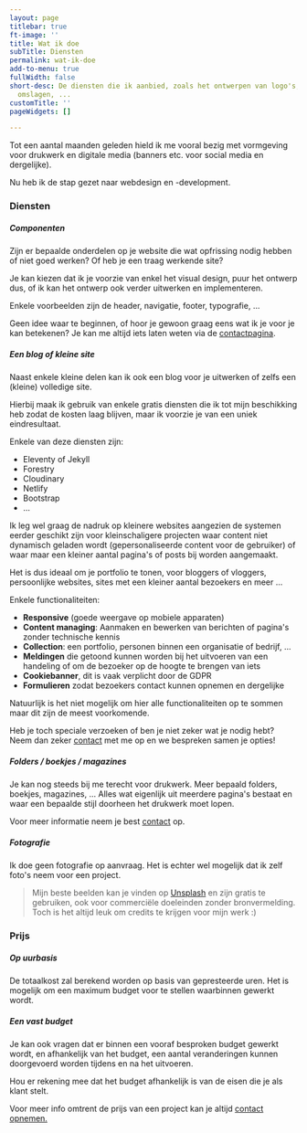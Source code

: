 ```yaml
---
layout: page
titlebar: true
ft-image: ''
title: Wat ik doe
subTitle: Diensten
permalink: wat-ik-doe
add-to-menu: true
fullWidth: false
short-desc: De diensten die ik aanbied, zoals het ontwerpen van logo's, banners of
  omslagen, ...
customTitle: ''
pageWidgets: []

---
```

Tot een aantal maanden geleden hield ik me vooral bezig met vormgeving voor drukwerk en digitale media (banners etc. voor social media en dergelijke).

Nu heb ik de stap gezet naar webdesign en -development.

### Diensten

##### Componenten

Zijn er bepaalde onderdelen op je website die wat opfrissing nodig hebben of niet goed werken? Of heb je een traag werkende site?

Je kan kiezen dat ik je voorzie van enkel het visual design, puur het ontwerp dus, of ik kan het ontwerp ook verder uitwerken en implementeren.

Enkele voorbeelden zijn de header, navigatie, footer, typografie, ...

Geen idee waar te beginnen, of hoor je gewoon graag eens wat ik je voor je kan betekenen? Je kan me altijd iets laten weten via de [contactpagina]().

##### Een blog of kleine site

Naast enkele kleine delen kan ik ook een blog voor je uitwerken of zelfs een (kleine) volledige site.

Hierbij maak ik gebruik van enkele gratis diensten die ik tot mijn beschikking heb zodat de kosten laag blijven, maar ik voorzie je van een uniek eindresultaat.

Enkele van deze diensten zijn:

* Eleventy of Jekyll
* Forestry
* Cloudinary
* Netlify
* Bootstrap
* ...

Ik leg wel graag de nadruk op kleinere websites aangezien de systemen eerder geschikt zijn voor kleinschaligere projecten waar content niet dynamisch geladen wordt (gepersonaliseerde content voor de gebruiker) of waar maar een kleiner aantal pagina's of posts bij worden aangemaakt.

Het is dus ideaal om je portfolio te tonen, voor bloggers of vloggers, persoonlijke websites, sites met een kleiner aantal bezoekers en meer ...

Enkele functionaliteiten:

* **Responsive** (goede weergave op mobiele apparaten)
* **Content managing**: Aanmaken en bewerken van berichten of pagina's zonder technische kennis
* **Collection**: een portfolio, personen binnen een organisatie of bedrijf, ...
* **Meldingen** die getoond kunnen worden bij het uitvoeren van een handeling of om de bezoeker op de hoogte te brengen van iets
* **Cookiebanner**, dit is vaak verplicht door de GDPR
* **Formulieren** zodat bezoekers contact kunnen opnemen en dergelijke

Natuurlijk is het niet mogelijk om hier alle functionaliteiten op te sommen maar dit zijn de meest voorkomende. 

Heb je toch speciale verzoeken of ben je niet zeker wat je nodig hebt? Neem dan zeker [contact](/contact) met me op en we bespreken samen je opties!

##### Folders / boekjes / magazines

Je kan nog steeds bij me terecht voor drukwerk. Meer bepaald folders, boekjes, magazines, ... Alles wat eigenlijk uit meerdere pagina's bestaat en waar een bepaalde stijl doorheen het drukwerk moet lopen.

Voor meer informatie neem je best [contact](/contact) op.

##### Fotografie

Ik doe geen fotografie op aanvraag. Het is echter wel mogelijk dat ik zelf foto's neem voor een project.

> Mijn beste beelden kan je vinden op [Unsplash](https://unsplash.com/@lennertderyck) en zijn gratis te gebruiken, ook voor commerciële doeleinden zonder bronvermelding. Toch is het altijd leuk om credits te krijgen voor mijn werk :)

### Prijs

##### Op uurbasis

De totaalkost zal berekend worden op basis van gepresteerde uren. Het is mogelijk om een maximum budget voor te stellen waarbinnen gewerkt wordt.

##### Een vast budget

Je kan ook vragen dat er binnen een vooraf besproken budget gewerkt wordt, en afhankelijk van het budget, een aantal veranderingen kunnen doorgevoerd worden tijdens en na het uitvoeren.

Hou er rekening mee dat het budget afhankelijk is van de eisen die je als klant stelt.

Voor meer info omtrent de prijs van een project kan je altijd [contact opnemen.]()
